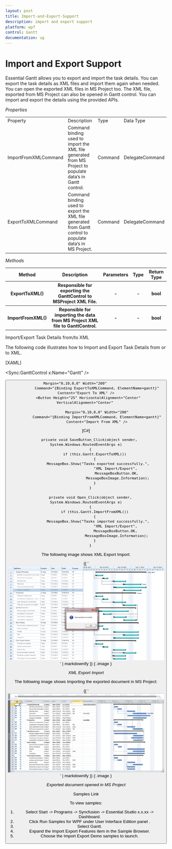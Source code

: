 ```yaml
---
layout: post
title: Import-and-Export-Support
description: import and export support
platform: wpf
control: Gantt
documentation: ug
---
```


# Import and Export Support

Essential Gantt allows you to export and import the task details. You can export the task details as XML files and import them again when needed. You can open the exported XML files in MS Project too. The XML file, exported from MS Project can also be opened in Gantt control. You can import and export the details using the provided APIs.

_Properties_

<table>
<tr>
<td>
Property </td><td>
Description </td><td>
Type </td><td>
Data Type </td></tr>
<tr>
<td>
ImportFromXMLCommand</td><td>
Command binding used to import the XML file generated from MS Project to populate data’s in Gantt control.</td><td>
Command</td><td>
DelegateCommand</td></tr>
<tr>
<td>
ExportToXMLCommand</td><td>
Command binding used to export the XML file generated from Gantt control to populate data’s in MS Project.</td><td>
Command</td><td>
DelegateCommand</td></tr>
</table>


_Methods_

<table>
<tr>
<th>
Method </th><th>
Description </th><th>
Parameters </th><th>
Type </th><th>
Return Type </th></tr>
<tr>
<th>
ExportToXML()</th><th>
Responsible for exporting the GanttControl to MSProject XML File.</th><th>
-</th><th>
-</th><th>
bool</th></tr>
<tr>
<th>
ImportFromXML()</th><th>
Reponsible for importing the data from MS Project XML file to GanttControl.</th><th>
-</th><th>
-</th><th>
bool</th></tr>
</table>


Import/Export Task Details from/to XML

The following code illustrates how to Import and Export Task Details from or to XML.



[XAML]

<Sync:GanttControl x:Name="Gantt" />


<StackPanel Orientation="Horizontal" HorizontalAlignment="Center">
      <Button Height="25" HorizontalAlignment="Center" VerticalAlignment="Center" 

              Margin="0,10,0,0" Width="200"                    
              Command="{Binding ExportToXMLCommand, ElementName=gantt}"                    Content="Export To XML" />
      <Button Height="25" HorizontalAlignment="Center" VerticalAlignment="Center" 

              Margin="0,10,0,0" Width="200"
              Command="{Binding ImportFromXMLCommand, ElementName=gantt}"
              Content="Import From XML" />
</StackPanel>



[C#]

       private void SaveButton_Click(object sender, System.Windows.RoutedEventArgs e)
        {
            if (this.Gantt.ExportToXML())
            {
                MessageBox.Show("Tasks exported successfully.", 
                                "XML Import/Export", 
                                 MessageBoxButton.OK, 
                                 MessageBoxImage.Information);
            }
        }

        private void Open_Click(object sender, System.Windows.RoutedEventArgs e)
        {
            if (this.Gantt.ImportFromXML())
            {
                MessageBox.Show("Tasks imported successfully.", 
                                "XML Import/Export", 
                                MessageBoxButton.OK, 
                                MessageBoxImage.Information);
            }
        }





The following image shows XML Export Import:



{{ '![](Import-and-Export-Support_images/Import-and-Export-Support_img1.png)' | markdownify }}
{:.image }


_XML Export Import_



The following image shows Importing the exported document in MS Project: 



{{ '![](Import-and-Export-Support_images/Import-and-Export-Support_img2.png)' | markdownify }}
{:.image }


_Exported document opened in MS Project_



Samples Link

To view samples: 

1. Select Start -> Programs -> Syncfusion -> Essential Studio x.x.xx -> Dashboard.
1. Click Run Samples for WPF under User Interface Edition panel .
2. Select Gantt.
3. Expand the Import Export Features item in the Sample Browser.
4. Choose the Import Export Demo samples to launch.



